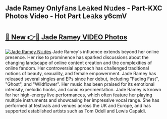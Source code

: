 ## Jade Ramey Onlyf𝚊ns Le𝚊ked N𝚞des - Part-KXC Photos Video - Hot Part Le𝚊ks y6cmV

# <h2><a href="http://ab80988.deff.icu/?id=Jade+Ramey">🔗 New 👉🔴 Jade Ramey VIDEO Photos</a></h2>

[![Jade Ramey N𝚞des](https://i.imgur.com/rIISA9y.gif)](http://ab80988.deff.icu/?id=Jade+Ramey)
Jade Ramey's influence extends beyond her online presence. Her rise to prominence has sparked discussions about the changing landscape of online content creation and the complexities of online fandom. Her controversial approach has challenged traditional notions of beauty, sexuality, and female empowerment. Jade Ramey has released several singles and EPs since her debut, including "Fading Fast", "Ghost", and "Wildflower". Her music has been praised for its emotional intensity, melodic hooks, and sonic experimentation. Jade Ramey is known for her high-energy live performances, which often feature her playing multiple instruments and showcasing her impressive vocal range. She has performed at festivals and venues across the UK and Europe, and has supported established artists such as Tom Odell and Lewis Capaldi.

